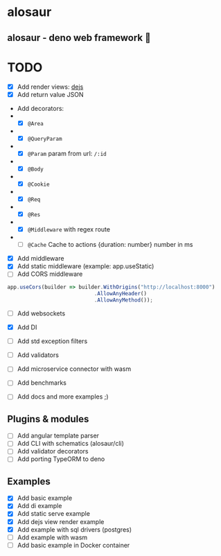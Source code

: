 # alosaur
alosaur - deno web framework 🦖
---

# TODO

* [x] Add render views: [dejs](https://github.com/syumai/dejs)
* [x] Add return value JSON
* Add decorators:
* * [x] `@Area`
* * [x] `@QueryParam`
* * [x] `@Param` param from url: `/:id`
* * [x] `@Body`
* * [x] `@Cookie`
* * [x] `@Req`
* * [x] `@Res`
* * [x] `@Middleware` with regex route
* * [ ] `@Cache` Cache to actions {duration: number} number in ms
* [x] Add middleware
* [x] Add static middleware (example: app.useStatic)
* [ ] Add CORS middleware 
```ts
app.useCors(builder => builder.WithOrigins("http://localhost:8000")
                            .AllowAnyHeader()
                            .AllowAnyMethod());
```
* [ ] Add websockets
* [x] Add DI
* [ ] Add std exception filters
* [ ] Add validators
* [ ] Add microservice connector with wasm
* [ ] Add benchmarks
* [ ] Add docs and more examples ;)


## Plugins & modules

* [ ] Add angular template parser
* [ ] Add CLI with schematics (alosaur/cli)
* [ ] Add validator decorators
* [ ] Add porting TypeORM to deno

## Examples

* [x] Add basic example
* [x] Add di example
* [x] Add static serve example
* [x] Add dejs view render example
* [x] Add example with sql drivers (postgres)
* [ ] Add example with wasm
* [ ] Add basic example in Docker container 